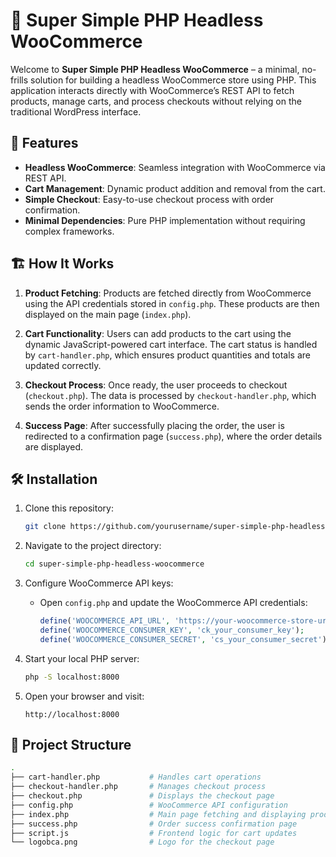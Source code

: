 # 🛒 Super Simple PHP Headless WooCommerce

Welcome to **Super Simple PHP Headless WooCommerce** – a minimal, no-frills solution for building a headless WooCommerce store using PHP. This application interacts directly with WooCommerce’s REST API to fetch products, manage carts, and process checkouts without relying on the traditional WordPress interface.

## 🚀 Features

- **Headless WooCommerce**: Seamless integration with WooCommerce via REST API.
- **Cart Management**: Dynamic product addition and removal from the cart.
- **Simple Checkout**: Easy-to-use checkout process with order confirmation.
- **Minimal Dependencies**: Pure PHP implementation without requiring complex frameworks.
  
## 🏗️ How It Works

1. **Product Fetching**: Products are fetched directly from WooCommerce using the API credentials stored in `config.php`. These products are then displayed on the main page (`index.php`).

2. **Cart Functionality**: Users can add products to the cart using the dynamic JavaScript-powered cart interface. The cart status is handled by `cart-handler.php`, which ensures product quantities and totals are updated correctly.

3. **Checkout Process**: Once ready, the user proceeds to checkout (`checkout.php`). The data is processed by `checkout-handler.php`, which sends the order information to WooCommerce.

4. **Success Page**: After successfully placing the order, the user is redirected to a confirmation page (`success.php`), where the order details are displayed.

## 🛠️ Installation

1. Clone this repository:
    ```bash
    git clone https://github.com/yourusername/super-simple-php-headless-woocommerce.git
    ```

2. Navigate to the project directory:
    ```bash
    cd super-simple-php-headless-woocommerce
    ```

3. Configure WooCommerce API keys:
   - Open `config.php` and update the WooCommerce API credentials:
     ```php
     define('WOOCOMMERCE_API_URL', 'https://your-woocommerce-store-url/wp-json/wc/v3/');
     define('WOOCOMMERCE_CONSUMER_KEY', 'ck_your_consumer_key');
     define('WOOCOMMERCE_CONSUMER_SECRET', 'cs_your_consumer_secret');
     ```

4. Start your local PHP server:
    ```bash
    php -S localhost:8000
    ```

5. Open your browser and visit:
    ```
    http://localhost:8000
    ```

## 📂 Project Structure

```bash
.
├── cart-handler.php           # Handles cart operations
├── checkout-handler.php       # Manages checkout process
├── checkout.php               # Displays the checkout page
├── config.php                 # WooCommerce API configuration
├── index.php                  # Main page fetching and displaying products
├── success.php                # Order success confirmation page
├── script.js                  # Frontend logic for cart updates
└── logobca.png                # Logo for the checkout page
